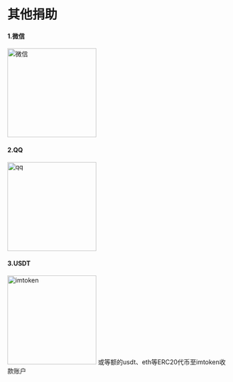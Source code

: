 # 其他捐助   

#### 1.微信
<img src="http://www.daydayup365.top/github/pay-wx1-min.jpg" alt="微信" width="200" >  

#### 2.QQ  
<img src="http://www.daydayup365.top/github/qq-pay-min.jpg" alt="qq" width="200" >  

#### 3.USDT  
<img src="http://www.daydayup365.top/github/imtoken-pay-min.jpg" alt="imtoken" width="200" >  
或等额的usdt、eth等ERC20代币至imtoken收款账户  
